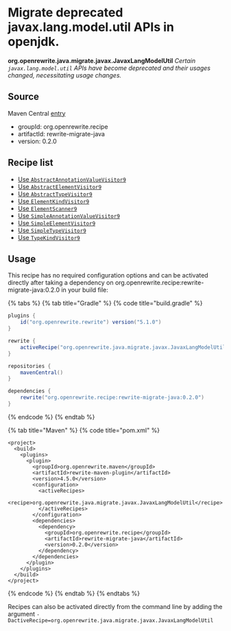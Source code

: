 # Migrate deprecated javax.lang.model.util APIs in openjdk.

 **org.openrewrite.java.migrate.javax.JavaxLangModelUtil** _Certain `javax.lang.model.util` APIs have become deprecated and their usages changed, necessitating usage changes._

## Source

Maven Central [entry](https://search.maven.org/artifact/org.openrewrite.recipe/rewrite-migrate-java/0.2.0/jar)

* groupId: org.openrewrite.recipe
* artifactId: rewrite-migrate-java
* version: 0.2.0

## Recipe list

* [Use `AbstractAnnotationValueVisitor9`](migrateabstractannotationvaluevisitor6to9.md)
* [Use `AbstractElementVisitor9`](migrateabstractelementvisitor6to9.md)
* [Use `AbstractTypeVisitor9`](migrateabstracttypevisitor6to9.md)
* [Use `ElementKindVisitor9`](migrateelementkindvisitor6to9.md)
* [Use `ElementScanner9`](migrateelementscanner6to9.md)
* [Use `SimpleAnnotationValueVisitor9`](migratesimpleannotationvaluevisitor6to9.md)
* [Use `SimpleElementVisitor9`](migratesimpleelementvisitor6to9.md)
* [Use `SimpleTypeVisitor9`](migratesimpletypevisitor6to9.md)
* [Use `TypeKindVisitor9`](migratetypekindvisitor6to9.md)

## Usage

This recipe has no required configuration options and can be activated directly after taking a dependency on org.openrewrite.recipe:rewrite-migrate-java:0.2.0 in your build file:

{% tabs %}
{% tab title="Gradle" %}
{% code title="build.gradle" %}
```groovy
plugins {
    id("org.openrewrite.rewrite") version("5.1.0")
}

rewrite {
    activeRecipe("org.openrewrite.java.migrate.javax.JavaxLangModelUtil")
}

repositories {
    mavenCentral()
}

dependencies {
    rewrite("org.openrewrite.recipe:rewrite-migrate-java:0.2.0")
}
```
{% endcode %}
{% endtab %}

{% tab title="Maven" %}
{% code title="pom.xml" %}
```markup
<project>
  <build>
    <plugins>
      <plugin>
        <groupId>org.openrewrite.maven</groupId>
        <artifactId>rewrite-maven-plugin</artifactId>
        <version>4.5.0</version>
        <configuration>
          <activeRecipes>
            <recipe>org.openrewrite.java.migrate.javax.JavaxLangModelUtil</recipe>
          </activeRecipes>
        </configuration>
        <dependencies>
          <dependency>
            <groupId>org.openrewrite.recipe</groupId>
            <artifactId>rewrite-migrate-java</artifactId>
            <version>0.2.0</version>
          </dependency>
        </dependencies>
      </plugin>
    </plugins>
  </build>
</project>
```
{% endcode %}
{% endtab %}
{% endtabs %}

Recipes can also be activated directly from the command line by adding the argument `-DactiveRecipe=org.openrewrite.java.migrate.javax.JavaxLangModelUtil`

